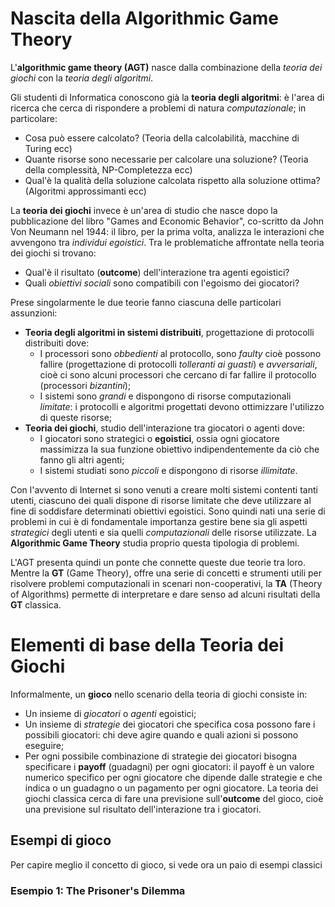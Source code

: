 # Nascita della Algorithmic Game Theory
L'**algorithmic game theory (AGT)** nasce dalla combinazione della *teoria dei giochi* con la *teoria degli algoritmi*.

Gli studenti di Informatica conoscono già la **teoria degli algoritmi**: è l'area di ricerca che cerca di rispondere a problemi di natura *computazionale*; in particolare:
- Cosa può essere calcolato? (Teoria della calcolabilità, macchine di Turing ecc)
- Quante risorse sono necessarie per calcolare una soluzione? (Teoria della complessità, NP-Completezza ecc)
- Qual'è la qualità della soluzione calcolata rispetto alla soluzione ottima? (Algoritmi approssimanti ecc)

La **teoria dei giochi** invece è un'area di studio che nasce dopo la pubblicazione del libro "Games and Economic Behavior", co-scritto da John Von Neumann nel 1944: il libro, per la prima volta, analizza le interazioni che avvengono tra *individui egoistici*. Tra le problematiche affrontate nella teoria dei giochi si trovano:
- Qual'è il risultato (**outcome**) dell'interazione tra agenti egoistici?
- Quali *obiettivi sociali* sono compatibili con l'egoismo dei giocatori?

Prese singolarmente le due teorie fanno ciascuna delle particolari assunzioni:
- **Teoria degli algoritmi in sistemi distribuiti**, progettazione di protocolli distribuiti dove:
	- I processori sono *obbedienti* al protocollo, sono *faulty* cioè possono fallire (progettazione di protocolli *tolleranti ai guasti*) e *avversariali*, cioè ci sono alcuni processori che cercano di far fallire il protocollo (processori *bizantini*);
	- I sistemi sono *grandi* e dispongono di risorse computazionali *limitate*: i protocolli e algoritmi progettati devono ottimizzare l'utilizzo di queste risorse;
- **Teoria dei giochi**, studio dell'interazione tra giocatori o agenti dove:
	- I giocatori sono strategici o **egoistici**, ossia ogni giocatore massimizza la sua funzione obiettivo indipendentemente da ciò che fanno gli altri agenti;
	- I sistemi studiati sono *piccoli* e dispongono di risorse *illimitate*.

Con l'avvento di Internet si sono venuti a creare molti sistemi contenti tanti utenti, ciascuno dei quali dispone di risorse limitate che deve utilizzare al fine di soddisfare determinati obiettivi egoistici. Sono quindi nati una serie di problemi in cui è di fondamentale importanza gestire bene sia gli aspetti _strategici_ degli utenti e sia quelli _computazionali_ delle risorse utilizzate. La **Algorithmic Game Theory** studia proprio questa tipologia di problemi.

L'AGT presenta quindi un ponte che connette queste due teorie tra loro. Mentre la **GT** (Game Theory), offre una serie di concetti e strumenti utili per risolvere problemi computazionali in scenari non-cooperativi, la **TA** (Theory of Algorithms) permette di interpretare e dare senso ad alcuni risultati della **GT** classica.
# Elementi di base della Teoria dei Giochi
Informalmente, un **gioco** nello scenario della teoria di giochi consiste in:
- Un insieme di *giocatori* o *agenti* egoistici;
- Un insieme di *strategie* dei giocatori che specifica cosa possono fare i possibili giocatori: chi deve agire quando e quali azioni si possono eseguire;
- Per ogni possibile combinazione di strategie dei giocatori bisogna specificare i **payoff** (guadagni) per ogni giocatori: il payoff è un valore numerico specifico per ogni giocatore che dipende dalle strategie e che indica o un guadagno o un pagamento per ogni giocatore.
La teoria dei giochi classica cerca di fare una previsione sull'**outcome** del gioco, cioè una previsione sul risultato dell'interazione tra i giocatori.
## Esempi di gioco
Per capire meglio il concetto di gioco, si vede ora un paio di esempi classici
### Esempio 1: The Prisoner's Dilemma